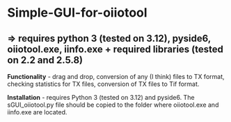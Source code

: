 # Simple-GUI-for-oiiotool

## => requires python 3 (tested on 3.12), pyside6, oiiotool.exe, iinfo.exe + required libraries  (tested on 2.2 and 2.5.8)

**Functionality** - drag and drop, conversion of any (I think) files to TX format, checking statistics for TX files, conversion of TX files to Tif format.

**Installation** - requires Python 3 (tested on 3.12) and pyside6. The sGUI_oiiotool.py file should be copied to the folder where oiiotool.exe and iinfo.exe are located.
